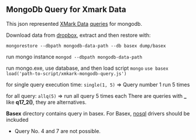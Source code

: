 MongoDb Query for Xmark Data
----
This json represented [XMark Data](http://www.xml-benchmark.org/) [queries](https://www.monetdb.org/XQuery/Benchmark/Xmark/Queries)  for mongodb. 

Download  data from [dropbox](https://www.dropbox.com/s/kygoorwtz0sfzml/xmark-mongodb-data.zip), extract and then restore with:

`mongorestore --dbpath mongodb-data-path --db basex dump/basex`

run mongo instance
`mongod --dbpath mongodb-data-path`

run mongo.exe, use database, and then load script
`mongo`
`use basex`
`load('path-to-script/xmkark-mongodb-query.js')`

for single query execution time: 
`single(1, 5)`  => Query number 1 run 5 times

for all query:
`allq(5)` => run all query 5 times each
There are queries with **_** like **q17_2()**, they are alternatives.

**Basex** directory contains query in basex. For Basex, [nosql](https://github.com/PrakashThapa/basex/tree/nosql/basex-api/src/main/java/org/basex/modules/nosql) drivers should be inckuded
 - Query No. 4 and 7 are not possible.

